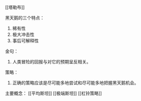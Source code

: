 
[[塔勒布]]

黑天鹅的三个特点：
1. 稀有性
2. 极大冲击性
3. 事后可解释性

金句：
1. 人类冒险的回报与对它的预期呈反相关。

策略：
1. 正确的策略应该是尽可能多地尝试和尽可能多地把握黑天鹅机会。


主要概念：
[[平均斯坦]]
[[极端斯坦]]
[[杠铃策略]]